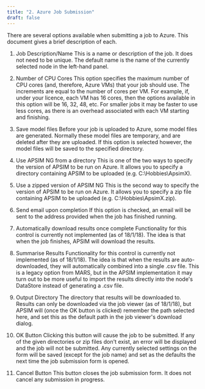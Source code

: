 ```yaml
---
title: "2. Azure Job Submission"
draft: false
---
```


There are several options available when submitting a job to Azure. This document gives a brief description of each.

1. Job Description/Name
This is a name or description of the job. It does not need to be unique. The default name is the name of the currently selected node in the left-hand panel.


2. Number of CPU Cores
This option specifies the maximum number of CPU cores (and, therefore, Azure VMs) that your job should use. The increments are equal to the number of cores per VM. 
For example, if, under your licence, each VM has 16 cores, then the options available in this option will be 16, 32, 48, etc.
For smaller jobs it may be faster to use less cores, as there is an overhead associated with each VM starting and finishing. 


3. Save model files
Before your job is uploaded to Azure, some model files are generated. Normally these model files are temporary, and are deleted after they are uploaded. If this option is selected however, the model files will be saved to the specified directory.


4. Use APSIM NG from a directory
This is one of the two ways to specify the version of APSIM to be run on Azure. It allows you to specify a directory containing APSIM to be uploaded (e.g. C:\Hobbies\ApsimX).


5. Use a zipped version of APSIM NG
This is the second way to specify the version of APSIM to be run on Azure. It allows you to specify a zip file containing APSIM to be uploaded (e.g. C:\Hobbies\ApsimX.zip).


6. Send email upon completion
If this option is checked, an email will be sent to the address provided when the job has finished running.


7. Automatically download results once complete
Functionality for this control is currently not implemented (as of 18/1/18). The idea is that when the job finishes, APSIM will download the results.


8. Summarise Results
Functionality for this control is currently not implemented (as of 18/1/18). The idea is that when the results are auto-downloaded, they will automatically combined into a single .csv file. This is a legacy option from MARS, but in the APSIM implementation it may turn out to be more useful to import the results directly into the node's DataStore instead of generating a .csv file.


9. Output Directory
The directory that results will be downloaded to. Results can only be downloaded via the job viewer (as of 18/1/18), but APSIM will (once the OK button is clicked) remember the path selected here, and set this as the default path in the job viewer's download dialog. 


10. OK Button
Clicking this button will cause the job to be submitted. If any of the given directories or zip files don't exist, an error will be displayed and the job will not be submitted. Any currently selected settings on the form will be saved (except for the job name) and set as the defaults the next time the job submission form is opened. 


11. Cancel Button
This button closes the job submission form. It does not cancel any submission in progress. 
